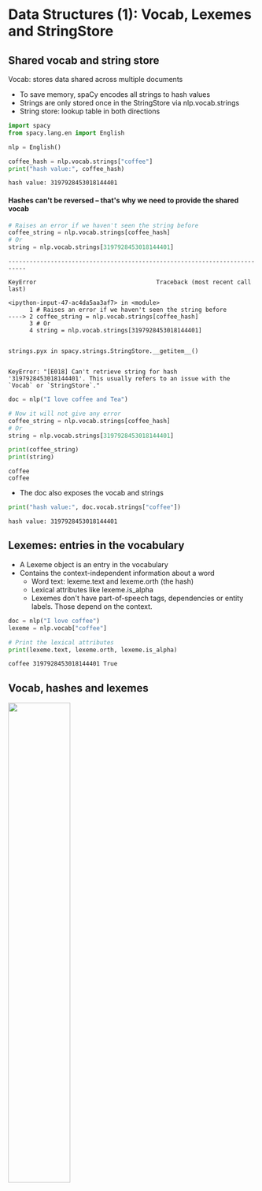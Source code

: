# Data Structures (1): Vocab, Lexemes and StringStore

## Shared vocab and string store
Vocab: stores data shared across multiple documents
* To save memory, spaCy encodes all strings to hash values
* Strings are only stored once in the StringStore via nlp.vocab.strings
* String store: lookup table in both directions



```python
import spacy
from spacy.lang.en import English

nlp = English()

```


```python
coffee_hash = nlp.vocab.strings["coffee"]
print("hash value:", coffee_hash)

```

    hash value: 3197928453018144401


#### Hashes can't be reversed – that's why we need to provide the shared vocab



```python
# Raises an error if we haven't seen the string before
coffee_string = nlp.vocab.strings[coffee_hash]
# Or
string = nlp.vocab.strings[3197928453018144401]
```


    ---------------------------------------------------------------------------

    KeyError                                  Traceback (most recent call last)

    <ipython-input-47-ac4da5aa3af7> in <module>
          1 # Raises an error if we haven't seen the string before
    ----> 2 coffee_string = nlp.vocab.strings[coffee_hash]
          3 # Or
          4 string = nlp.vocab.strings[3197928453018144401]


    strings.pyx in spacy.strings.StringStore.__getitem__()


    KeyError: "[E018] Can't retrieve string for hash '3197928453018144401'. This usually refers to an issue with the `Vocab` or `StringStore`."



```python
doc = nlp("I love coffee and Tea")
```


```python
# Now it will not give any error
coffee_string = nlp.vocab.strings[coffee_hash]
# Or
string = nlp.vocab.strings[3197928453018144401]
```


```python
print(coffee_string)
print(string)

```

    coffee
    coffee


* The doc also exposes the vocab and strings


```python
print("hash value:", doc.vocab.strings["coffee"])
```

    hash value: 3197928453018144401


## Lexemes: entries in the vocabulary
* A Lexeme object is an entry in the vocabulary
* Contains the context-independent information about a word
    * Word text: lexeme.text and lexeme.orth (the hash)
    * Lexical attributes like lexeme.is_alpha
    * Lexemes don't have part-of-speech tags, dependencies or entity labels. Those depend on the context.


```python
doc = nlp("I love coffee")
lexeme = nlp.vocab["coffee"]

# Print the lexical attributes
print(lexeme.text, lexeme.orth, lexeme.is_alpha)
```

    coffee 3197928453018144401 True


## Vocab, hashes and lexemes

<img src = "https://course.spacy.io/vocab_stringstore.png" width = "50%">
